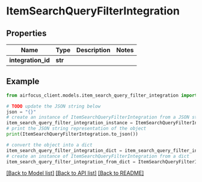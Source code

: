 # ItemSearchQueryFilterIntegration


## Properties

Name | Type | Description | Notes
------------ | ------------- | ------------- | -------------
**integration_id** | **str** |  | 

## Example

```python
from airfocus_client.models.item_search_query_filter_integration import ItemSearchQueryFilterIntegration

# TODO update the JSON string below
json = "{}"
# create an instance of ItemSearchQueryFilterIntegration from a JSON string
item_search_query_filter_integration_instance = ItemSearchQueryFilterIntegration.from_json(json)
# print the JSON string representation of the object
print(ItemSearchQueryFilterIntegration.to_json())

# convert the object into a dict
item_search_query_filter_integration_dict = item_search_query_filter_integration_instance.to_dict()
# create an instance of ItemSearchQueryFilterIntegration from a dict
item_search_query_filter_integration_from_dict = ItemSearchQueryFilterIntegration.from_dict(item_search_query_filter_integration_dict)
```
[[Back to Model list]](../README.md#documentation-for-models) [[Back to API list]](../README.md#documentation-for-api-endpoints) [[Back to README]](../README.md)



